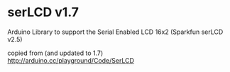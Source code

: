 serLCD v1.7
===========

Arduino Library to support the Serial Enabled LCD 16x2 (Sparkfun serLCD v2.5)

copied from (and updated to 1.7)
http://arduino.cc/playground/Code/SerLCD


